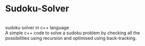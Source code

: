 # Sudoku-Solver
<br>
sudoku solver in c++ language
<br>
A simple c++ code to solve a sudoku problem by checking all the possibilities using recursion and optimised using back-tracking.
